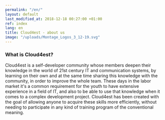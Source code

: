 ```yaml
---
permalink: "/en/"
layout: default
last_modified_at: 2018-12-18 00:27:00 +01:00
ref: index
lang: en
title: Cloud4est - about us
image: "/uploads/Montage_Logos_3_12-19.svg"
---
```


### What is Cloud4est?

Cloud4est is a self-developer community whose members deepen their knowledge in the world of 21st century IT and communication systems, by learning on their own and at the same time sharing this knowledge with the community, in order to improve the whole team. These days in the labor market it's a common requirement for the youth to have extensive experience in a field of IT, and also to be able to use that knowledge when it comes to a complex development project. Cloud4est has been created with the goal of allowing anyone to acquire these skills more efficiently, without needing to participate in any kind of training program of the conventional meaning.

